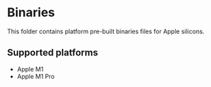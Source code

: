# Binaries
This folder contains platform pre-built binaries files for Apple silicons.

## Supported platforms

- Apple M1
- Apple M1 Pro